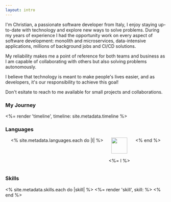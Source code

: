 ```yaml
---
layout: intro
---
```


I'm Christian, a passionate software developer from Italy, I enjoy staying up-to-date with technology and explore new ways to solve problems. During my years of experience I had the opportunity work on every aspect of software development: monolith and microservices, data-intensive applications, millions of background jobs and CI/CD solutions.

My reliability makes me a point of reference for both teams and business as I am capable of collaborating with others but also solving problems autonomously.

I believe that technology is meant to make people's lives easier, and as developers, it's our responsibility to achieve this goal!

Don't esitate to reach to me available for small projects and collaborations.

### My Journey
<%= render 'timeline', timeline: site.metadata.timeline %>

### Languages
<div style="display:flex;justify-content:space-evenly;">
  <% site.metadata.languages.each do |l| %>
    <div style="text-align:center;">
      <img src="/images/languages/<%= l.downcase  %>.svg" style="width:50px;height:50px;">
      <p><%= l %></p>
    </div>
  <% end %>
</div>

### Skills
<div style="display:grid;grid-template-columns:repeat(auto-fit,minmax(220px, 1fr));grid-gap:2em;">
  <% site.metadata.skills.each do |skill| %>
    <%= render 'skill', skill: %>
  <% end %>
</div>

